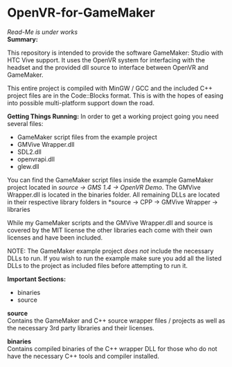 # OpenVR-for-GameMaker
*Read-Me is under works*  
**Summary:** 

This repository is intended to provide the software GameMaker: Studio with HTC Vive support. It uses the OpenVR system for interfacing with the headset and the provided dll source to interface between OpenVR and GameMaker.

This entire project is compiled with MinGW / GCC and the included C++ project files are in the Code::Blocks format. This is with
the hopes of easing into possible multi-platform support down the road.

**Getting Things Running:** 
In order to get a working project going you need several files:
*   GameMaker script files from the example project
*   GMVive Wrapper.dll
*   SDL2.dll
*   openvrapi.dll
*   glew.dll

You can find the GameMaker script files inside the example GameMaker project located in *source -> GMS 1.4 -> OpenVR Demo*.
The GMVive Wrapper.dll is located in the binaries folder.
All remaining DLLs are located in their respective library folders in *source -> CPP -> GMVive Wrapper -> libraries

While my GameMaker scripts and the GMVive Wrapper.dll and source is covered by the MIT license the other libraries each come with their own licenses and have been included.

NOTE: The GameMaker example project *does not* include the necessary DLLs to run. If you wish to run the example make sure you add all the listed DLLs to the project as included files before attempting to run it.

**Important Sections:**  
 *   binaries
 *   source


**source**  
Contains the GameMaker and C++ source wrapper files / projects as well as the necessary 3rd party libraries and their licenses. 


**binaries**  
Contains compiled binaries of the C++ wrapper DLL for those who do not have the necessary C++ tools and compiler installed.

